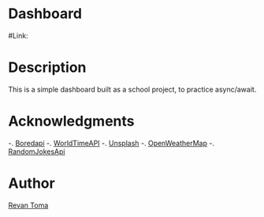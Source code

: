 # Dashboard

#Link:

# Description

This is a simple dashboard built as a school project, to practice async/await.

# Acknowledgments

-. [Boredapi](https://www.boredapi.com/)
-. [WorldTimeAPI](http://worldtimeapi.org/)
-. [Unsplash](https://unsplash.com/)
-. [OpenWeatherMap](https://openweathermap.org/)
-. [RandomJokesApi](https://github.com/15Dkatz/official_joke_api)

# Author

[Revan Toma](https://github.com/RevanToma)
